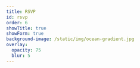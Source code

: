 ```yaml
---
title: RSVP
id: rsvp
order: 6
showTitle: true
showForm: true
background-image: /static/img/ocean-gradient.jpg
overlay:
  opacity: 75
  blur: 5
---
```

<br>
